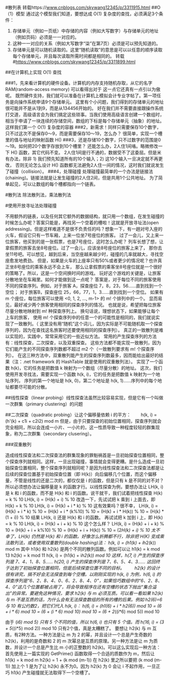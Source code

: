 #散列表
转载https://www.cnblogs.com/skywang12345/p/3311915.html
##O（1）模型
通过这个模型我们知道，要想达成 O(1) 复杂度的查找，必须满足3个条件：
1. 存储单元（例如一页纸）中存储的内容（例如大写数字）与存储单元的地址（例如页码）必须是一一对应的。
2. 这种一一对应的关系（例如大写数字“柒”在第7页）必须是可以预先知道的。
3. 存储单元是可以随机读取的。这里“随机读取”的意思是可以以任意的顺序读取每个存储单元，并且每次读取所需时间都是相同的。
转载#https://www.cnblogs.com/skywang12345/p/3311899.html

##在计算机上实现 O(1) 查找

###1，先来看计算机的硬件设备。计算机的内存支持随机存取，从它的名字 RAM(random-access memory) 可以看得出对于
这一点它还真有一点引以为傲呢。
既然硬件支持，我们就可以准备在计算机上模拟会计专业字帖了。第一项任务是向操作系统申请9个存储单元。
这里有个小问题，我们得到的存储单元的地址很可能并不是从1到9，而是从134456开始的。
好在我们并不需要直接跟操作系统打交道，高级语言会为我们搞定这些琐事。当我们使用高级语言创建一个数组时，
相当于申请了一块连续的存储空间，数组的下标是每个存储单元（抽象）的地址。这样我们第一个 O(1) 复杂度的容器 
###2，新需求！同样只需要保存10个数字，只不过这次不是保存0～9，而是需要保存10～19，怎么办？
很简单，实现一个槽里的值与地址的映射函数 H() 
###3，还是存储10个数字，只不过数字的范围是0～19。如何把20个数字存放到10个槽里？
还能怎么办，2人住1间咯。略微修改一下 H() 函数，其它代码不变。
2人住1间是行不通的，数据受不了这委屈。但是米有办法，除非 1) 我们预先知道所有的10个输入；2) 这10个输入一旦决定就不再更改，
否则无论怎么设计 H() 函数都无法避免2人住一间的情况，这时我们就说发生了碰撞（collision）。
###4，处理碰撞
处理碰撞最简单的一个办法是链接法(chaining)。链接法就是让发生碰撞的2人住2间，但是共用1个公共地址。
为了简单起见，可以让数组的每个槽都指向一个链表。

#散列法
除法散列法，乘法散列法

#使用开放寻址法处理碰撞

不用额外的链表，以及任何其它额外的数据结构，就只用一个数组，在发生碰撞的时候怎么办呢？答案只能是，再找另一个空着的槽啦！这就是开放寻址法(open addressing)。但是这样难道不是很不负责任的吗？想象一下，有一趟对号入座的火车，假设它只有一节车厢，上来一位坐7号座位的旅客。
过了一会儿，又上来一位旅客，他买到的是一张假票，也是7号座位，这时怎么办呢？
列车长想了想，让拿假票的旅客去坐8号座位。过了一会儿，应该坐8号座位的旅客上来了，
那你去坐11号吧。可以想见，越到后来，当空座越来越少时，碰撞的几率就越大，寻找空座愈发地费劲。
但是，如果是火车的上座率只有50%或者更少的情况呢？也许真正坐8号座位的乘客永远不会上车，
那么让拿假票的乘客坐8号座位就是一个很好的策略了。所以，这是一个空间换时间的游戏。
玩好这个游戏的关键是，让旅客分散地坐在车厢里。如何才能做到这一点呢？
答案是，对于每位不同的旅客使用不同的探查序列。例如，对于旅客 A，探查座位 7，8，23，56……直到找到一个空位；
对于旅客B，探查座位 25，66，77，1，3……直到找到一个空位。
如果有 m 个座位，每位旅客可以使用 <0, 1, 2, ..., m-1> 的 m! 个排列中的一个。
显而易见，最好减少两个旅客使用相同的探查序列的情况。
也就是说，希望把每位旅客尽量分散地映射到 m! 种探查序列上。
换句话说，理想状态下，如果能够让每个上车的旅客，
使用 m! 个探查序列中的任意一个的可能性是相同的，我们就说实现了一致散列。（
这里没有用“随机”这个词儿，因为实际是不可能随机取一个探查序列的，因为在查找这名旅客时还要使用相同的探查序列）。
真正的一致散列是难以实现的，实践中，常常采用它的一些近似方法。
常用的产生探查序列的方法有：线性探查，二次探查，以及双重探查。
这些方法都不能实现一致散列，因为它们能产生的不同探查序列数都不超过 m2 个（一致散列要求有 m! 个探查序列）。
在这三种方法中，双重散列能产生的探查序列数最多，因而能给出最好的结果（注：.net framework 的 HashTable 就是使用的双重散列法）。
实现了一个函数 h(k)，它的任务是把数值 k 映射为一个数组（尽量分散）的地址。
这次，我们使用开发寻找法，需要实现一个函数 h(k, i)，它的任务是把数值 k 映射为一个地址序列，
序列的第一个地址是 h(k, 0)，第二个地址是 h(k, 1)……序列中的每个地址都要尽可能的分散。

##线性探查（linear probing）线性探查法虽然比较容易实现，但是它有一个叫做一次群集（primary clustering）的问题

##二次探查（quadratic probing）让这个偏移量依赖 i 的平方：
　　h(k, i) = (h'(k) + c1i + c2i2) mod m
但是，由于只要探查的初始位置相同，探查序列就会完全相同，所以会连成一小片、一小片的，这一性质导致一种程度较轻的群集现象，称为二次群集（secondary clusering）。

###双重散列

造成线性探查法和二次探查法的群集现象的罪魁祸首是一旦初始探查位置相同，整个探查序列就相同。这样，一旦出现碰撞，事情就会变得更糟。是什么造成一旦初始探查位置相同，整个探查序列就相同呢？是因为线性探查法和二次探查法都是让后续的探查位置基于初始探查位置（即 H(k)）向后偏移几个位置，而这个偏移量，不管是线性的还是二次的，都仅仅是 i 的函数，但是只有 k 是不同的对不对？所以必须想办法让偏移量是 k 的函数才行。以线性探查为例，要想办法让 LH(k, i) 是 k 和 i 的函数，而不是 H(k) 和 i 的函数。说干就干，我们试着把线性探查
H(k) = k % 10
LH(k, i) = (H(k) + i) % 10
改造一下，先试试把 k 乘到 i 上面去，即
H(k) = k % 10
LH(k, i) = (H(k) + i * k) % 10
这有效果吗？很不幸，
LH(k, i) = (H(k) + i * k) % 10
           = (H(k) + i * (k%10) % 10
           = (H(k) + i * H(k)) % 10
           = (H(k) * (1 + i)) % 10
结果 LH(k, i) 还是 H(k) 和 i 的函数。
再试试把 k 加到 i 上，即
H(k) = k % 10
LH(k, i) = (H(k) + i + k) % 10
这个怎么样？
LH(k, i) = (H(k) + i + k) % 10
           = (H(k) + i + k%10) % 10
           = (H(k) + i + H(k)) % 10
           = (2*H(k) + i) % 10
太不幸了，LH(k) 仍然是 H(k) 和 i 的函数。好像怎么折腾都不行，除非把 H(K) 变成乘法散列法，或者使用双重散列(double hashing)法：
h(k, i) = (h1(k) + i*h2(k)) mod m
其中 h1(k) 和 h2(k) 是两个不同的散列函数。例如可以让
h1(k) = k mod 13
h2(k) = k mod 11
h(k, i) = (h1(k) + i*h2(k)) mod 10
这样，h(7, i) 产生的探查序列是 7、4、1、8、5……
h(20, i) 产生的探查序列是 7、6、5、4、3……
这回终于达到了初始探查位置相同，但是后续探查位置不同的目标。
　　h2(k) 的设计很有讲究，搞不好会无法探查到每个空槽。以刚刚实现的 h(k, i) 为例，h(6, i) 的探查序列是“6、2、8、4、0、6、2、8、4、0”，如果恰巧数组中的“6、2、8、4、0”这几个位置都被占用了，将会导致程序在还有空槽的状态下抛出“集合溢出”的异常。要避免这种情况，要求 h2(k) 与 m 必须互质。可以看一看如果 h2(k) 与 m 不是互质的话，为什么会有无法探查数组的所有的槽的后果。例如 h2(6)=6 与 10 有公约数2，把它们代入 h(k, i)：
h(6, i) = (h1(6) + i * h2(6)) mod 10
          = (6 + i * 6) mod 10
          = (6 + (i * 6) mod 10) mod 10
          = (6 + 2*((i*6) mod 5)) mod 10
          
  由于 (i*6) mod 5) 只有 5 个不同的值，所以 h(6, i) 也只有 5 个值。而 h(16, i) = (3 + 5*((i*5) mod 2)) mod 10 只有2个值，真是太糟糕了。
要想让 h2(k) 与 m 互质，有2种方法。一种方法是让 m 为 2 的幂，并且设计一个总是产生奇数的 h2(k)，利用的是奇数和 2 的 m 次幂总是互质的原理。另一种方法是让 m 为质数，并设计一个总是产生比 m 小的正整数的 h2(k)。可以这么实现后一种方法：首先使用上一篇实现的 GetPrime() 函数取得一个合适的质数作为 m，然后让
h1(k) = k mod m
h2(k) = 1 + (k mod (m-1))
在 h2(k) 里之所以要把 (k mod (m-1)) 加上个 1 是为了让 h2(k) 永不为0。因为 h2(k) 为 0 会让 i 不起作用，一旦正巧 h1(k) 产生碰撞就无法取得下一个空槽了。